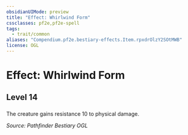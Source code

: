 ```yaml
---
obsidianUIMode: preview
title: "Effect: Whirlwind Form"
cssclasses: pf2e,pf2e-spell
tags:
  - trait/common
aliases: "Compendium.pf2e.bestiary-effects.Item.rpxdrOlzY2SOtMWB"
license: OGL
---
```

# Effect: Whirlwind Form
## Level 14
### 






The creature gains resistance 10 to physical damage.

*Source: Pathfinder Bestiary*
*OGL*